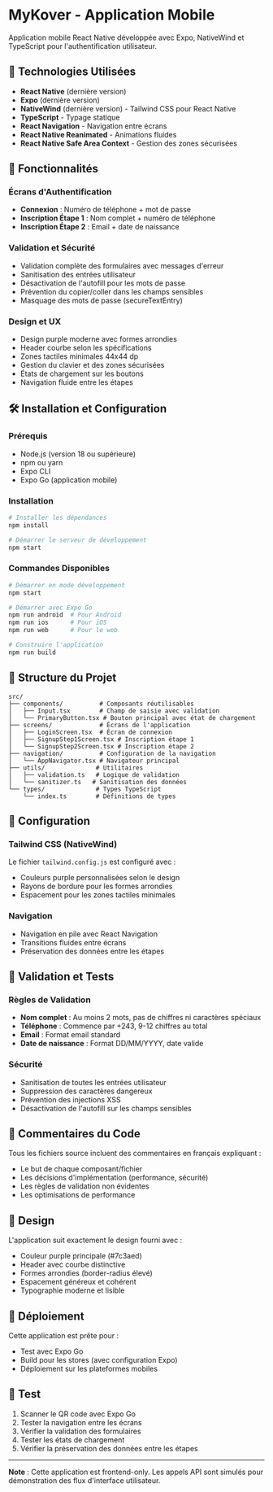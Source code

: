 # MyKover - Application Mobile

Application mobile React Native développée avec Expo, NativeWind et TypeScript pour l'authentification utilisateur.

## 🚀 Technologies Utilisées

- **React Native** (dernière version)
- **Expo** (dernière version)
- **NativeWind** (dernière version) - Tailwind CSS pour React Native
- **TypeScript** - Typage statique
- **React Navigation** - Navigation entre écrans
- **React Native Reanimated** - Animations fluides
- **React Native Safe Area Context** - Gestion des zones sécurisées

## 📱 Fonctionnalités

### Écrans d'Authentification
- **Connexion** : Numéro de téléphone + mot de passe
- **Inscription Étape 1** : Nom complet + numéro de téléphone
- **Inscription Étape 2** : Email + date de naissance

### Validation et Sécurité
- Validation complète des formulaires avec messages d'erreur
- Sanitisation des entrées utilisateur
- Désactivation de l'autofill pour les mots de passe
- Prévention du copier/coller dans les champs sensibles
- Masquage des mots de passe (secureTextEntry)

### Design et UX
- Design purple moderne avec formes arrondies
- Header courbe selon les spécifications
- Zones tactiles minimales 44x44 dp
- Gestion du clavier et des zones sécurisées
- États de chargement sur les boutons
- Navigation fluide entre les étapes

## 🛠️ Installation et Configuration

### Prérequis
- Node.js (version 18 ou supérieure)
- npm ou yarn
- Expo CLI
- Expo Go (application mobile)

### Installation
```bash
# Installer les dépendances
npm install

# Démarrer le serveur de développement
npm start
```

### Commandes Disponibles
```bash
# Démarrer en mode développement
npm start

# Démarrer avec Expo Go
npm run android  # Pour Android
npm run ios      # Pour iOS
npm run web      # Pour le web

# Construire l'application
npm run build
```

## 📁 Structure du Projet

```
src/
├── components/          # Composants réutilisables
│   ├── Input.tsx        # Champ de saisie avec validation
│   └── PrimaryButton.tsx # Bouton principal avec état de chargement
├── screens/             # Écrans de l'application
│   ├── LoginScreen.tsx  # Écran de connexion
│   ├── SignupStep1Screen.tsx # Inscription étape 1
│   └── SignupStep2Screen.tsx # Inscription étape 2
├── navigation/          # Configuration de la navigation
│   └── AppNavigator.tsx # Navigateur principal
├── utils/              # Utilitaires
│   ├── validation.ts   # Logique de validation
│   └── sanitizer.ts   # Sanitisation des données
└── types/              # Types TypeScript
    └── index.ts        # Définitions de types
```

## 🔧 Configuration

### Tailwind CSS (NativeWind)
Le fichier `tailwind.config.js` est configuré avec :
- Couleurs purple personnalisées selon le design
- Rayons de bordure pour les formes arrondies
- Espacement pour les zones tactiles minimales

### Navigation
- Navigation en pile avec React Navigation
- Transitions fluides entre écrans
- Préservation des données entre les étapes

## 🧪 Validation et Tests

### Règles de Validation
- **Nom complet** : Au moins 2 mots, pas de chiffres ni caractères spéciaux
- **Téléphone** : Commence par +243, 9-12 chiffres au total
- **Email** : Format email standard
- **Date de naissance** : Format DD/MM/YYYY, date valide

### Sécurité
- Sanitisation de toutes les entrées utilisateur
- Suppression des caractères dangereux
- Prévention des injections XSS
- Désactivation de l'autofill sur les champs sensibles

## 📝 Commentaires du Code

Tous les fichiers source incluent des commentaires en français expliquant :
- Le but de chaque composant/fichier
- Les décisions d'implémentation (performance, sécurité)
- Les règles de validation non évidentes
- Les optimisations de performance

## 🎨 Design

L'application suit exactement le design fourni avec :
- Couleur purple principale (#7c3aed)
- Header avec courbe distinctive
- Formes arrondies (border-radius élevé)
- Espacement généreux et cohérent
- Typographie moderne et lisible

## 🚀 Déploiement

Cette application est prête pour :
- Test avec Expo Go
- Build pour les stores (avec configuration Expo)
- Déploiement sur les plateformes mobiles

## 📱 Test

1. Scanner le QR code avec Expo Go
2. Tester la navigation entre les écrans
3. Vérifier la validation des formulaires
4. Tester les états de chargement
5. Vérifier la préservation des données entre les étapes

---

**Note** : Cette application est frontend-only. Les appels API sont simulés pour démonstration des flux d'interface utilisateur.
